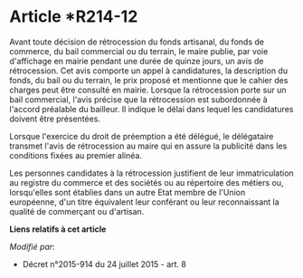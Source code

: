 # Article *R214-12

Avant toute décision de rétrocession du fonds artisanal, du fonds de commerce, du bail commercial ou du terrain, le maire
publie, par voie d'affichage en mairie pendant une durée de quinze jours, un avis de rétrocession. Cet avis comporte un appel
à candidatures, la description du fonds, du bail ou du terrain, le prix proposé et mentionne que le cahier des charges peut
être consulté en mairie. Lorsque la rétrocession porte sur un bail commercial, l'avis précise que la rétrocession est
subordonnée à l'accord préalable du bailleur. Il indique le délai dans lequel les candidatures doivent être présentées. 

Lorsque l'exercice du droit de préemption a été délégué, le délégataire transmet l'avis de rétrocession au maire qui en
assure la publicité dans les conditions fixées au premier alinéa. 

Les personnes candidates à la rétrocession justifient de leur immatriculation au registre du commerce et des sociétés ou au
répertoire des métiers ou, lorsqu'elles sont établies dans un autre Etat membre de l'Union européenne, d'un titre équivalent
leur conférant ou leur reconnaissant la qualité de commerçant ou d'artisan.

**Liens relatifs à cet article**

_Modifié par_:

  - Décret n°2015-914 du 24 juillet 2015 - art. 8
